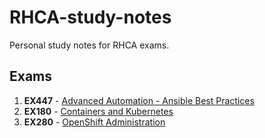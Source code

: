 # RHCA-study-notes
Personal study notes for RHCA exams.

## Exams

1. **EX447** - [Advanced Automation - Ansible Best Practices](https://github.com/alephgamma/RHCA-study-notes/blob/main/1_EX447_study_notes.md)
2. **EX180** - [Containers and Kubernetes](https://github.com/alephgamma/RHCA-study-notes/blob/main/3_EX180_study_notes.md)
3. **EX280** - [OpenShift Administration](https://github.com/alephgamma/RHCA-study-notes/blob/main/2_EX280_study_notes.md)
